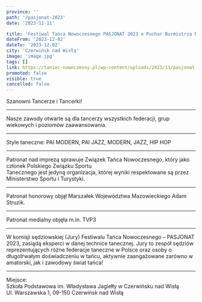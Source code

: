 ```yaml
---
province: ''
path: '/pasjonat-2023'
date: '2023-11-11'

title: 'Festiwal Tańca Nowoczesnego PASJONAT 2023 o Puchar Burmistrza Miasta Czerwińsk nad Wisłą'
dateFrom: '2023-12-02'
dateTo: '2023-12-02'
city: 'Czerwińsk nad Wisłą'
image: 'image.jpg'
tags: []
link: https://taniec-nowoczesny.pl/wp-content/uploads/2023/11/pasjonat_sochaczew__Festiwal_Tanca_Nowoczesnego_-_regulamin.pdf
promoted: false
visible: true
cancelled: false
---
```

Szanowni Tancerze i Tancerki!
***
Nasze zawody otwarte są dla tancerzy wszystkich federacji, grup wiekowych i poziomów zaawansowania.
***
Style taneczne: PAI MODERN, PAI JAZZ, MODERN, JAZZ, HIP HOP
***
Patronat nad imprezą sprawuje Związek Tańca Nowoczesnego, który jako członek Polskiego Związku Sportu \
Tanecznego jest jedyną organizacja, której wyniki respektowane są przez Ministerstwo Sportu i Turystyki.
***
Patronat honorowy objął Marszałek Województwa Mazowieckiego Adam Struzik.
***
Patronat medialny objęła m.in. TVP3
***
W komisji sędziowskiej (Jury) Festiwalu Tańca Nowoczesnego – PASJONAT 2023, zasiądą eksperci w danej technice tanecznej. Jury to zespół sędziów reprezentujących różne federacje taneczne w Polsce oraz osoby o długotrwałym doświadczeniu w tańcu, aktywnie zaangażowane zarówno w amatorski, jak i zawodowy świat tańca!
***
Miejsce: \
Szkoła Podstawowa im. Władysława Jagiełły w Czerwińsku nad Wisłą \
Ul. Warszawska 1, 09-150 Czerwińsk nad Wisłą

